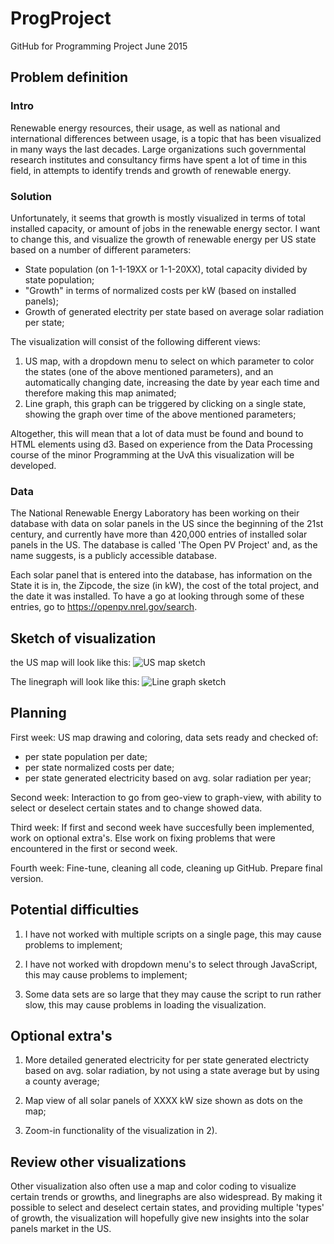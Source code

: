 # ProgProject
GitHub for Programming Project June 2015

## Problem definition ##
### Intro ###
Renewable energy resources, their usage, as well as national and international differences between usage, is a topic that has 
been visualized in many ways the last decades. Large organizations such governmental research institutes and consultancy firms have spent a lot of time in this field, in attempts to identify trends and growth of renewable energy. 

### Solution ###
Unfortunately, it seems that growth is mostly visualized in terms of total installed capacity, or amount of jobs in the renewable energy sector. I want to change this, and visualize the growth of renewable energy per US state based on a number of different parameters:

- State population (on 1-1-19XX or 1-1-20XX), total capacity divided by state population; 
- "Growth" in terms of normalized costs per kW (based on installed panels);
- Growth of generated electrity per state based on average solar radiation per state;

The visualization will consist of the following different views:
1) US map, with a dropdown menu to select on which parameter to color the states (one of the above mentioned parameters), and an automatically changing date, increasing the date by year each time and therefore making this map animated; 
2) Line graph, this graph can be triggered by clicking on a single state, showing the graph over time of the above mentioned parameters;

Altogether, this will mean that a lot of data must be found and bound to HTML elements using d3. Based on experience from the Data Processing course of the minor Programming at the UvA this visualization will be developed.

### Data ###
The National Renewable Energy Laboratory has been working on their database with data on solar panels in the US since the beginning of the 21st century, and currently have more than 420,000 entries of installed solar panels in the US. The database is called 'The Open PV Project' and, as the name suggests, is a publicly accessible database. 

Each solar panel that is entered into the database, has information on the State it is in, the Zipcode, the size (in kW), the cost of the total project, and the date it was installed. To have a go at looking through some of these entries, go to https://openpv.nrel.gov/search. 

## Sketch of visualization ##

the US map will look like this: 
![US map sketch](https://github.com/Thomasvdw/ProgProject/Sketches/graph-view.png)

The linegraph will look like this: 
![Line graph sketch](https://github.com/Thomasvdw/ProgProject/Sketches/Map-view.png)

## Planning ##

First week: US map drawing and coloring, data sets ready and checked of:
  - per state population per date;
  - per state normalized costs per date;
  - per state generated electricity based on avg. solar radiation per year;

Second week: Interaction to go from geo-view to graph-view, with ability to select or deselect certain states and to change showed data. 

Third week: If first and second week have succesfully been implemented, work on optional extra's. Else work on fixing problems that were encountered in the first or second week. 

Fourth week: Fine-tune, cleaning all code, cleaning up GitHub. Prepare final version. 

## Potential difficulties ##

1) I have not worked with multiple scripts on a single page, this may cause problems to implement;

2) I have not worked with dropdown menu's to select through JavaScript, this may cause problems to implement;

3) Some data sets are so large that they may cause the script to run rather slow, this may cause problems in loading the visualization.


## Optional extra's ##

1) More detailed generated electricity for per state generated electricty based on avg. solar radiation, by not using a state average but by using a county average;

2) Map view of all solar panels of XXXX kW size shown as dots on the map;

3) Zoom-in functionality of the visualization in 2).

## Review other visualizations

Other visualization also often use a map and color coding to visualize certain trends or growths, and linegraphs are also widespread. By making it possible to select and deselect certain states, and providing multiple 'types' of growth, the visualization will hopefully give new insights into the solar panels market in the US. 
